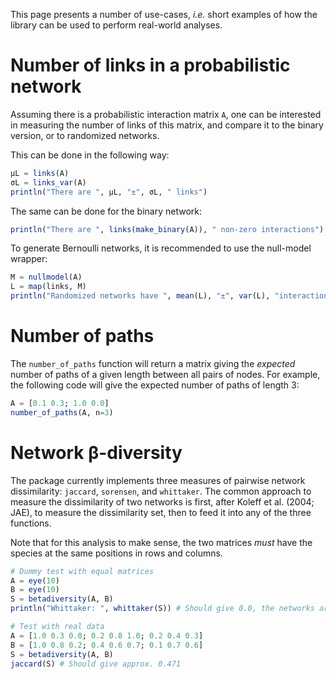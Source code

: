 This page presents a number of use-cases, *i.e.* short examples of how the
library can be used to perform real-world analyses.

# Number of links in a probabilistic network

Assuming there is a probabilistic interaction matrix `A`, one can be interested
in measuring the number of links of this matrix, and compare it to the binary
version, or to randomized networks.

This can be done in the following way:

``` julia
μL = links(A)
σL = links_var(A)
println("There are ", μL, "±", σL, " links")
```

The same can be done for the binary network:

``` julia
println("There are ", links(make_binary(A)), " non-zero interactions")
```

To generate Bernoulli networks, it is recommended to use the null-model wrapper:

``` julia
M = nullmodel(A)
L = map(links, M)
println("Randomized networks have ", mean(L), "±", var(L), "interactions")
```

# Number of paths

The `number_of_paths` function will return a matrix giving the *expected* number
of paths of a given length between all pairs of nodes. For example, the
following code will give the expected number of paths of length 3:

``` julia
A = [0.1 0.3; 1.0 0.0]
number_of_paths(A, n=3)
```

# Network β-diversity

The package currently implements three measures of pairwise network
dissimilarity: `jaccard`, `sorensen`, and `whittaker`. The common approach to
measure the dissimilarity of two networks is first, after Koleff et al. (2004;
JAE), to measure the dissimilarity set, then to feed it into any of the three
functions.

Note that for this analysis to make sense, the two matrices *must* have the
species at the same positions in rows and columns.

``` julia
# Dummy test with equal matrices
A = eye(10)
B = eye(10)
S = betadiversity(A, B)
println("Whittaker: ", whittaker(S)) # Should give 0.0, the networks are similar

# Test with real data
A = [1.0 0.3 0.0; 0.2 0.8 1.0; 0.2 0.4 0.3]
B = [1.0 0.8 0.2; 0.4 0.6 0.7; 0.1 0.7 0.6]
S = betadiversity(A, B)
jaccard(S) # Should give approx. 0.471
```
